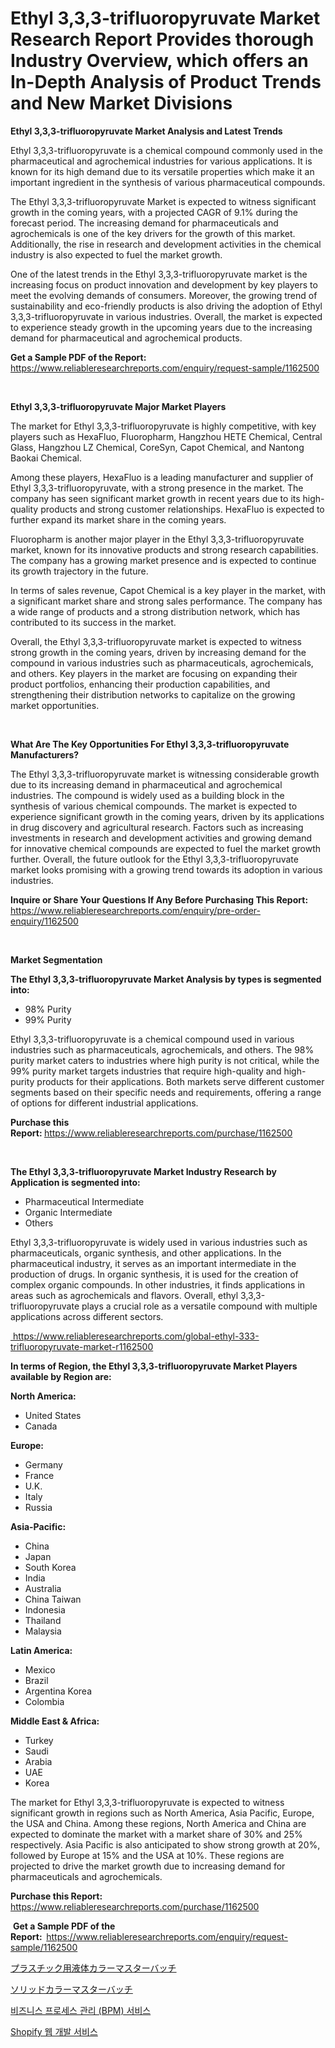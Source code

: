 <p><h1>Ethyl 3,3,3-trifluoropyruvate Market Research Report Provides thorough Industry Overview, which offers an In-Depth Analysis of Product Trends and New Market Divisions</h1></p><p><strong>Ethyl 3,3,3-trifluoropyruvate Market Analysis and Latest Trends</strong></p>
<p><p>Ethyl 3,3,3-trifluoropyruvate is a chemical compound commonly used in the pharmaceutical and agrochemical industries for various applications. It is known for its high demand due to its versatile properties which make it an important ingredient in the synthesis of various pharmaceutical compounds.</p><p>The Ethyl 3,3,3-trifluoropyruvate Market is expected to witness significant growth in the coming years, with a projected CAGR of 9.1% during the forecast period. The increasing demand for pharmaceuticals and agrochemicals is one of the key drivers for the growth of this market. Additionally, the rise in research and development activities in the chemical industry is also expected to fuel the market growth.</p><p>One of the latest trends in the Ethyl 3,3,3-trifluoropyruvate market is the increasing focus on product innovation and development by key players to meet the evolving demands of consumers. Moreover, the growing trend of sustainability and eco-friendly products is also driving the adoption of Ethyl 3,3,3-trifluoropyruvate in various industries. Overall, the market is expected to experience steady growth in the upcoming years due to the increasing demand for pharmaceutical and agrochemical products.</p></p>
<p><strong>Get a Sample PDF of the Report:&nbsp;</strong> <a href="https://www.reliableresearchreports.com/enquiry/request-sample/1162500">https://www.reliableresearchreports.com/enquiry/request-sample/1162500</a></p>
<p>&nbsp;</p>
<p><strong>Ethyl 3,3,3-trifluoropyruvate Major Market Players</strong></p>
<p><p>The market for Ethyl 3,3,3-trifluoropyruvate is highly competitive, with key players such as HexaFluo, Fluoropharm, Hangzhou HETE Chemical, Central Glass, Hangzhou LZ Chemical, CoreSyn, Capot Chemical, and Nantong Baokai Chemical. </p><p>Among these players, HexaFluo is a leading manufacturer and supplier of Ethyl 3,3,3-trifluoropyruvate, with a strong presence in the market. The company has seen significant market growth in recent years due to its high-quality products and strong customer relationships. HexaFluo is expected to further expand its market share in the coming years.</p><p>Fluoropharm is another major player in the Ethyl 3,3,3-trifluoropyruvate market, known for its innovative products and strong research capabilities. The company has a growing market presence and is expected to continue its growth trajectory in the future.</p><p>In terms of sales revenue, Capot Chemical is a key player in the market, with a significant market share and strong sales performance. The company has a wide range of products and a strong distribution network, which has contributed to its success in the market.</p><p>Overall, the Ethyl 3,3,3-trifluoropyruvate market is expected to witness strong growth in the coming years, driven by increasing demand for the compound in various industries such as pharmaceuticals, agrochemicals, and others. Key players in the market are focusing on expanding their product portfolios, enhancing their production capabilities, and strengthening their distribution networks to capitalize on the growing market opportunities.</p></p>
<p>&nbsp;</p>
<p><strong>What Are The Key Opportunities For Ethyl 3,3,3-trifluoropyruvate Manufacturers?</strong></p>
<p><p>The Ethyl 3,3,3-trifluoropyruvate market is witnessing considerable growth due to its increasing demand in pharmaceutical and agrochemical industries. The compound is widely used as a building block in the synthesis of various chemical compounds. The market is expected to experience significant growth in the coming years, driven by its applications in drug discovery and agricultural research. Factors such as increasing investments in research and development activities and growing demand for innovative chemical compounds are expected to fuel the market growth further. Overall, the future outlook for the Ethyl 3,3,3-trifluoropyruvate market looks promising with a growing trend towards its adoption in various industries.</p></p>
<p><strong>Inquire or Share Your Questions If Any Before Purchasing This Report:</strong> <a href="https://www.reliableresearchreports.com/enquiry/pre-order-enquiry/1162500">https://www.reliableresearchreports.com/enquiry/pre-order-enquiry/1162500</a></p>
<p>&nbsp;</p>
<p><strong>Market Segmentation</strong></p>
<p><strong>The Ethyl 3,3,3-trifluoropyruvate Market Analysis by types is segmented into:</strong></p>
<p><ul><li>98% Purity</li><li>99% Purity</li></ul></p>
<p><p>Ethyl 3,3,3-trifluoropyruvate is a chemical compound used in various industries such as pharmaceuticals, agrochemicals, and others. The 98% purity market caters to industries where high purity is not critical, while the 99% purity market targets industries that require high-quality and high-purity products for their applications. Both markets serve different customer segments based on their specific needs and requirements, offering a range of options for different industrial applications.</p></p>
<p><strong>Purchase this Report:&nbsp;</strong><a href="https://www.reliableresearchreports.com/purchase/1162500">https://www.reliableresearchreports.com/purchase/1162500</a></p>
<p>&nbsp;</p>
<p><strong>The Ethyl 3,3,3-trifluoropyruvate Market Industry Research by Application is segmented into:</strong></p>
<p><ul><li>Pharmaceutical Intermediate</li><li>Organic Intermediate</li><li>Others</li></ul></p>
<p><p>Ethyl 3,3,3-trifluoropyruvate is widely used in various industries such as pharmaceuticals, organic synthesis, and other applications. In the pharmaceutical industry, it serves as an important intermediate in the production of drugs. In organic synthesis, it is used for the creation of complex organic compounds. In other industries, it finds applications in areas such as agrochemicals and flavors. Overall, ethyl 3,3,3-trifluoropyruvate plays a crucial role as a versatile compound with multiple applications across different sectors.</p></p>
<p><a href="https://www.reliableresearchreports.com/global-ethyl-333-trifluoropyruvate-market-r1162500">&nbsp;https://www.reliableresearchreports.com/global-ethyl-333-trifluoropyruvate-market-r1162500</a></p>
<p><strong>In terms of Region, the Ethyl 3,3,3-trifluoropyruvate Market Players available by Region are:</strong></p>
<p>
    <p> <strong> North America: </strong>
        <ul>
            <li>United States</li>
            <li>Canada</li>
        </ul>
        </p> 
    <p> <strong> Europe: </strong>
        <ul>
            <li>Germany</li>
            <li>France</li>
            <li>U.K.</li>
            <li>Italy</li>
            <li>Russia</li>
        </ul>
        </p> 
    <p> <strong> Asia-Pacific: </strong>
        <ul>
            <li>China</li>
            <li>Japan</li>
            <li>South Korea</li>
            <li>India</li>
            <li>Australia</li>
            <li>China Taiwan</li>
            <li>Indonesia</li>
            <li>Thailand</li>
            <li>Malaysia</li>
        </ul>
        </p> 
    <p> <strong> Latin America: </strong>
        <ul>
            <li>Mexico</li>
            <li>Brazil</li>
            <li>Argentina Korea</li>
            <li>Colombia</li>
        </ul>
        </p> 
    <p> <strong> Middle East & Africa: </strong>
        <ul>
            <li>Turkey</li>
            <li>Saudi</li>
            <li>Arabia</li>
            <li>UAE</li>
            <li>Korea</li>
        </ul>
    </p>
    </p>
<p><p>The market for Ethyl 3,3,3-trifluoropyruvate is expected to witness significant growth in regions such as North America, Asia Pacific, Europe, the USA and China. Among these regions, North America and China are expected to dominate the market with a market share of 30% and 25% respectively. Asia Pacific is also anticipated to show strong growth at 20%, followed by Europe at 15% and the USA at 10%. These regions are projected to drive the market growth due to increasing demand for pharmaceuticals and agrochemicals.</p></p>
<p><strong>Purchase this Report: </strong><a href="https://www.reliableresearchreports.com/purchase/1162500">https://www.reliableresearchreports.com/purchase/1162500</a></p>
<p>&nbsp;<strong>Get a Sample PDF of the Report:&nbsp;&nbsp;</strong><a href="https://www.reliableresearchreports.com/enquiry/request-sample/1162500">https://www.reliableresearchreports.com/enquiry/request-sample/1162500</a></p>
<p><strong></strong></p>
<p><p><a href="https://github.com/xemfu2379520/Market-Research-Report-List-2/blob/main/512892798068.md">プラスチック用液体カラーマスターバッチ</a></p><p><a href="https://github.com/JessKilback/Market-Research-Report-List-1/blob/main/941802898067.md">ソリッドカラーマスターバッチ</a></p><p><a href="https://github.com/emakpiahsopiah/Market-Research-Report-List-1/blob/main/304266789553.md">비즈니스 프로세스 관리 (BPM) 서비스</a></p><p><a href="https://github.com/milikokao84/Market-Research-Report-List-1/blob/main/266924589552.md">Shopify 웹 개발 서비스</a></p></p>
